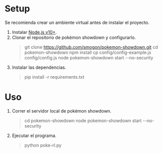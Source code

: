 # Setup
Se recomienda crear un ambiente virtual antes de instalar el proyecto.
1. Instalar [Node.js v10+](https://nodejs.org/en/).
2. Clonar el repositorio de pokémon showdown y configurarlo.
    > git clone https://github.com/smogon/pokemon-showdown.git
    cd pokemon-showdown
    npm install
    cp config/config-example.js config/config.js
    node pokemon-showdown start --no-security
3. Instalar las dependencias.
    > pip install -r requirements.txt


# Uso
1. Correr el servidor local de pokémon showdown.
    > cd pokemon-showdown
      node pokemon-showdown start --no-security
2. Ejecutar el programa.
    > python poke-rl.py